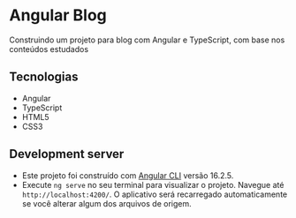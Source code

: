 # Angular Blog

Construindo um projeto para blog com Angular e TypeScript, com base nos conteúdos estudados

## Tecnologias

- Angular
- TypeScript
- HTML5
- CSS3

## Development server

- Este projeto foi construído com [Angular CLI](https://github.com/angular/angular-cli) versão 16.2.5.
- Execute `ng serve` no seu terminal para visualizar o projeto. Navegue até `http://localhost:4200/`. O aplicativo será recarregado automaticamente se você alterar algum dos arquivos de origem.
